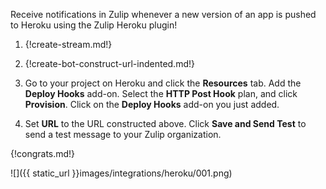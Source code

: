 Receive notifications in Zulip whenever a new version of an app
is pushed to Heroku using the Zulip Heroku plugin!

1. {!create-stream.md!}

1. {!create-bot-construct-url-indented.md!}

1. Go to your project on Heroku
   and click the **Resources** tab. Add the **Deploy Hooks** add-on.
   Select the **HTTP Post Hook** plan, and click **Provision**. Click on
   the **Deploy Hooks** add-on you just added.

1. Set **URL** to the URL constructed above. Click **Save and Send Test**
   to send a test message to your Zulip organization.

{!congrats.md!}

![]({{ static_url }}images/integrations/heroku/001.png)
